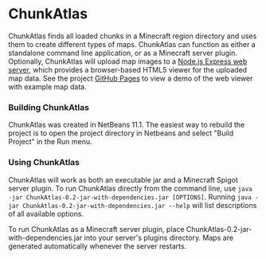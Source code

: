 # ChunkAtlas
ChunkAtlas finds all loaded chunks in a Minecraft region directory and uses them to create different types of maps. ChunkAtlas can function as either a standalone command line application, or as a Minecraft server plugin. Optionally, ChunkAtlas will upload map images to a [Node.js Express web server](https://github.com/centuryglass/ChunkAtlas/tree/express), which provides a browser-based HTML5 viewer for the uploaded map data. See the project [GitHub Pages](https://centuryglass.github.io/ChunkAtlas/) to view a demo of the web viewer with example map data.

### Building ChunkAtlas
ChunkAtlas was created in NetBeans 11.1. The easiest way to rebuild the project is to open the project directory in Netbeans and select "Build Project" in the Run menu.

### Using ChunkAtlas
ChunkAtlas will work as both an executable jar and a Minecraft Spigot server plugin. To run ChunkAtlas directly from the command line, use `java -jar ChunkAtlas-0.2-jar-with-dependencies.jar [OPTIONS]`. Running `java -jar ChunkAtlas-0.2-jar-with-dependencies.jar --help` will list descriptions of all available options.

To run ChunkAtlas as a Minecraft server plugin, place ChunkAtlas-0.2-jar-with-dependencies.jar into your server's plugins directory. Maps are generated automatically whenever the server restarts. 

